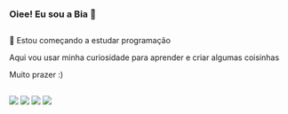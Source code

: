 ### Oiee! Eu sou a Bia 🤍 

##

🌱 Estou começando a estudar programação

Aqui vou usar minha curiosidade para aprender e criar algumas coisinhas

Muito prazer :)

##

<div>
<a href="https://www.instagram.com/abeirtzr/" target="_blank"><img src="https://img.shields.io/badge/Instagram-E4405F?style=for-the-badge&logo=instagram&logoColor=white" target="_blank"></a>
<a href="https://www.linkedin.com/in/beatriz-rodrigues-97289b205/" target="_blank"><img src="https://img.shields.io/badge/LinkedIn-0077B5?style=for-the-badge&logo=linkedin&logoColor=white" target="_blank"></a>
<a href = "mailto:beatriz.alves.r1206@gmail.com"><img src="https://img.shields.io/badge/-Gmail-%23333?style=for-the-badge&logo=gmail&logoColor=white" target="_blank"></a>
<a href="https://twitter.com/abeirtzzz" target="_blank"><img src="https://img.shields.io/badge/Twitter-1DA1F2?style=for-the-badge&logo=twitter&logoColor=white" target="_blank"></a>
</div>
